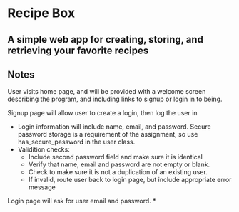 # Recipe Box
## A simple web app for creating, storing, and retrieving your favorite recipes

## Notes
User visits home page, and will be provided with a welcome screen describing
the program, and including links to signup or login in to being.

Signup page will allow user to create a login, then log the user in
* Login information will include name, email, and password.  Secure password
storage is a requirement of the assignment, so use has_secure_password in the user class.
* Validition checks:
  * Include second password field and make sure it is identical
  * Verify that name, email and password are not empty or blank.
  * Check to make sure it is not a duplication of an existing user.
  * If invalid, route user back to login page, but include appropriate error message

Login page will ask for user email and password.
* 
